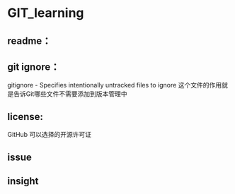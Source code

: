 # GIT_learning
## readme：

## git ignore：
 gitignore - Specifies intentionally untracked files to ignore
 这个文件的作用就是告诉Git哪些文件不需要添加到版本管理中

## license:
 GitHub 可以选择的开源许可证

## issue
## insight
